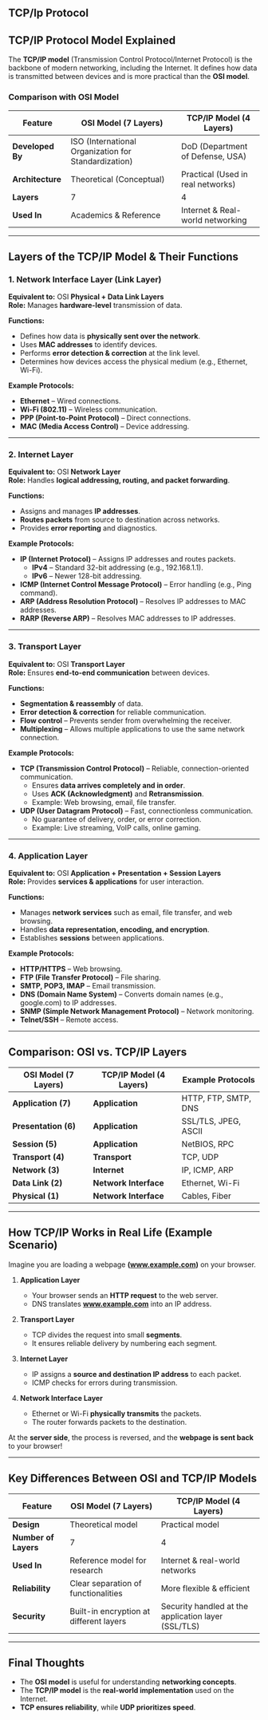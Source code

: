 ## TCP/Ip Protocol

## **TCP/IP Protocol Model Explained**

The **TCP/IP model** (Transmission Control Protocol/Internet Protocol) is the backbone of modern networking, including the Internet. It defines how data is transmitted between devices and is more practical than the **OSI model**.

### **Comparison with OSI Model**

| **Feature**      | **OSI Model (7 Layers)**                             | **TCP/IP Model (4 Layers)**       |
| ---------------- | ---------------------------------------------------- | --------------------------------- |
| **Developed By** | ISO (International Organization for Standardization) | DoD (Department of Defense, USA)  |
| **Architecture** | Theoretical (Conceptual)                             | Practical (Used in real networks) |
| **Layers**       | 7                                                    | 4                                 |
| **Used In**      | Academics & Reference                                | Internet & Real-world networking  |

---

## **Layers of the TCP/IP Model & Their Functions**

### **1. Network Interface Layer (Link Layer)**

**Equivalent to:** OSI **Physical + Data Link Layers**  
**Role:** Manages **hardware-level** transmission of data.

**Functions:**

- Defines how data is **physically sent over the network**.
- Uses **MAC addresses** to identify devices.
- Performs **error detection & correction** at the link level.
- Determines how devices access the physical medium (e.g., Ethernet, Wi-Fi).

**Example Protocols:**

- **Ethernet** – Wired connections.
- **Wi-Fi (802.11)** – Wireless communication.
- **PPP (Point-to-Point Protocol)** – Direct connections.
- **MAC (Media Access Control)** – Device addressing.

---

### **2. Internet Layer**

**Equivalent to:** OSI **Network Layer**  
**Role:** Handles **logical addressing, routing, and packet forwarding**.

**Functions:**

- Assigns and manages **IP addresses**.
- **Routes packets** from source to destination across networks.
- Provides **error reporting** and diagnostics.

**Example Protocols:**

- **IP (Internet Protocol)** – Assigns IP addresses and routes packets.
  - **IPv4** – Standard 32-bit addressing (e.g., 192.168.1.1).
  - **IPv6** – Newer 128-bit addressing.
- **ICMP (Internet Control Message Protocol)** – Error handling (e.g., Ping command).
- **ARP (Address Resolution Protocol)** – Resolves IP addresses to MAC addresses.
- **RARP (Reverse ARP)** – Resolves MAC addresses to IP addresses.

---

### **3. Transport Layer**

**Equivalent to:** OSI **Transport Layer**  
**Role:** Ensures **end-to-end communication** between devices.

**Functions:**

- **Segmentation & reassembly** of data.
- **Error detection & correction** for reliable communication.
- **Flow control** – Prevents sender from overwhelming the receiver.
- **Multiplexing** – Allows multiple applications to use the same network connection.

**Example Protocols:**

- **TCP (Transmission Control Protocol)** – Reliable, connection-oriented communication.
  - Ensures **data arrives completely and in order**.
  - Uses **ACK (Acknowledgment)** and **Retransmission**.
  - Example: Web browsing, email, file transfer.
- **UDP (User Datagram Protocol)** – Fast, connectionless communication.
  - No guarantee of delivery, order, or error correction.
  - Example: Live streaming, VoIP calls, online gaming.

---

### **4. Application Layer**

**Equivalent to:** OSI **Application + Presentation + Session Layers**  
**Role:** Provides **services & applications** for user interaction.

**Functions:**

- Manages **network services** such as email, file transfer, and web browsing.
- Handles **data representation, encoding, and encryption**.
- Establishes **sessions** between applications.

**Example Protocols:**

- **HTTP/HTTPS** – Web browsing.
- **FTP (File Transfer Protocol)** – File sharing.
- **SMTP, POP3, IMAP** – Email transmission.
- **DNS (Domain Name System)** – Converts domain names (e.g., google.com) to IP addresses.
- **SNMP (Simple Network Management Protocol)** – Network monitoring.
- **Telnet/SSH** – Remote access.

---

## **Comparison: OSI vs. TCP/IP Layers**

| **OSI Model** (7 Layers) | **TCP/IP Model** (4 Layers) | **Example Protocols** |
| ------------------------ | --------------------------- | --------------------- |
| **Application (7)**      | **Application**             | HTTP, FTP, SMTP, DNS  |
| **Presentation (6)**     | **Application**             | SSL/TLS, JPEG, ASCII  |
| **Session (5)**          | **Application**             | NetBIOS, RPC          |
| **Transport (4)**        | **Transport**               | TCP, UDP              |
| **Network (3)**          | **Internet**                | IP, ICMP, ARP         |
| **Data Link (2)**        | **Network Interface**       | Ethernet, Wi-Fi       |
| **Physical (1)**         | **Network Interface**       | Cables, Fiber         |

---

## **How TCP/IP Works in Real Life (Example Scenario)**

Imagine you are loading a webpage **(www.example.com)** on your browser.

1. **Application Layer**

   - Your browser sends an **HTTP request** to the web server.
   - DNS translates **www.example.com** into an IP address.

2. **Transport Layer**

   - TCP divides the request into small **segments**.
   - It ensures reliable delivery by numbering each segment.

3. **Internet Layer**

   - IP assigns a **source and destination IP address** to each packet.
   - ICMP checks for errors during transmission.

4. **Network Interface Layer**
   - Ethernet or Wi-Fi **physically transmits** the packets.
   - The router forwards packets to the destination.

At the **server side**, the process is reversed, and the **webpage is sent back** to your browser!

---

## **Key Differences Between OSI and TCP/IP Models**

| **Feature**          | **OSI Model** (7 Layers)                | **TCP/IP Model** (4 Layers)                         |
| -------------------- | --------------------------------------- | --------------------------------------------------- |
| **Design**           | Theoretical model                       | Practical model                                     |
| **Number of Layers** | 7                                       | 4                                                   |
| **Used In**          | Reference model for research            | Internet & real-world networks                      |
| **Reliability**      | Clear separation of functionalities     | More flexible & efficient                           |
| **Security**         | Built-in encryption at different layers | Security handled at the application layer (SSL/TLS) |

---

## **Final Thoughts**

- The **OSI model** is useful for understanding **networking concepts**.
- The **TCP/IP model** is the **real-world implementation** used on the Internet.
- **TCP ensures reliability**, while **UDP prioritizes speed**.
